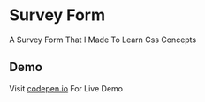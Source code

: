 # Survey Form

A Survey Form That I Made To Learn Css Concepts

## Demo
Visit [codepen.io](https://codepen.io/abrar-malek/full/poeMBZd) For Live Demo
